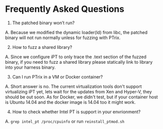 # Frequently Asked Questions

1. The patched binary won’t run?

A. Because we modified the dynamic loader(ld) from libc, the patched binary will not run normally unless for fuzzing with PTrix.  

2. How to fuzz a shared library?

A. Since we configure iPT to only trace the .text section of the fuzzed binary, if you need to fuzz a shared library please statically link to library into your harness binary. 

3. Can I run PTrix in a VM or Docker container?

A. Short answer is no. 
The current virtualization tools don't support virtualizing iPT yet, lets wait for the updates from Xen and Hyper-V, they should be out soon. As for Docker, we didn't test, but if your container host is Ubuntu 14.04 and the docker image is 14.04 too it might work.

4. How to check whether Intel PT is support in your envrionment?

A. `grep intel_pt /proc/cpuinfo` or run `reinstall_ptmod.sh`
